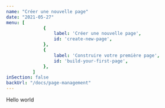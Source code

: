 ```yaml
---
name: "Créer une nouvelle page"
date: "2021-05-27"
menu: [
              {
                  label: 'Créer une nouvelle page',
                  id: 'create-new-page',
              },
              {
                  label: 'Construire votre première page',
                  id: 'build-your-first-page',
              },
          ]
inSection: false
backUrl: "/docs/page-management"
---
```

Hello world
